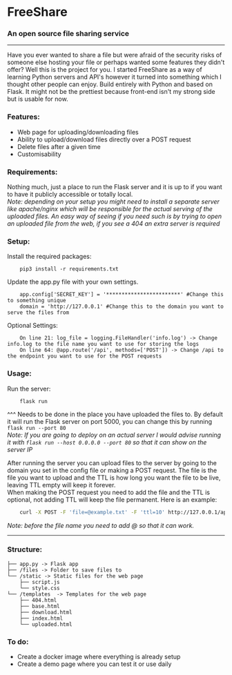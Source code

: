 # FreeShare
### An open source file sharing service

---

Have you ever wanted to share a file but were afraid of the security risks of someone else hosting your file or perhaps wanted some features they didn't offer? Well this is the project for you. I started FreeShare as a way of learning Python servers and API's however it turned into something which I thought other people can enjoy. Build entirely with Python and based on Flask. It might not be the prettiest because front-end isn't my strong side but is usable for now.
### Features:
+ Web page for uploading/downloading files
+ Ability to upload/download files directly over a POST request
+ Delete files after a given time
+ Customisability

### Requirements:
Nothing much, just a place to run the Flask server and it is up to if you want to have it publicly accessible or totally local. <br>
*Note: depending on your setup you might need to install a separate server like apache/nginx which will be responsible for the actual serving of the uploaded files. An easy way of seeing if you need such is by trying to open an uploaded file from the web, if you see a 404 an extra server is required*

### Setup:
Install the required packages:
```
    pip3 install -r requirements.txt
```
Update the app.py file with your own settings.
```
    app.config['SECRET_KEY'] = '************************' #Change this to something unique
    domain = 'http://127.0.0.1' #Change this to the domain you want to serve the files from
```
Optional Settings:
```
    On line 21: log_file = logging.FileHandler('info.log') -> Change info.log to the file name you want to use for storing the logs
    On line 64: @app.route('/api', methods=['POST']) -> Change /api to the endpoint you want to use for the POST requests
```

### Usage:
Run the server:
```commandline
    flask run
```
^^^ Needs to be done in the place you have uploaded the files to. By default it will run the Flask server on port 5000, you can change this by running `flask run --port 80` <br>
*Note: If you are going to deploy on an actual server I would advise running it with `flask run --host 0.0.0.0 --port 80` so that it can show on the server IP*

After running the server you can upload files to the server by going to the domain you set in the config file or making a POST request. The file is the file you want to upload and the TTL is how long you want the file to be live, leaving TTL empty will keep it forever. <br>
When making the POST request you need to add the file and the TTL is optional, not adding TTL will keep the file permanent. Here is an example:
```bash
    curl -X POST -F 'file=@example.txt' -F 'ttl=10' http://127.0.0.1/api
```
*Note: before the file name you need to add @ so that it can work.*

---
### Structure:
```
├── app.py -> Flask app
├── /files -> Folder to save files to
└── /static -> Static files for the web page
    ├── script.js
    └── style.css
└── /templates  -> Templates for the web page
    ├── 404.html
    ├── base.html
    ├── download.html
    ├── index.html
    └── uploaded.html
```

### To do:
+ Create a docker image where everything is already setup
+ Create a demo page where you can test it or use daily

